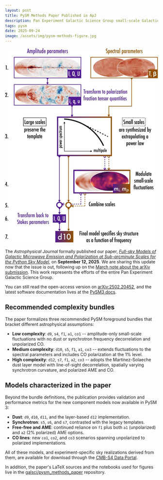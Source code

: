 ```yaml
---
layout: post
title: PySM Methods Paper Published in ApJ
description: Pan Experiment Galactic Science Group small-scale Galactic emission models paper accepted by ApJ
tags: pysm
date: 2025-09-24
image: /assets/img/pysm-methods-figure.jpg
---
```


![Small-scale Galactic emission realizations from the PySM methods paper](/assets/img/pysm-methods-figure.jpg)

The *Astrophysical Journal* formally published our paper, [*Full-sky Models of Galactic Microwave Emission and Polarization at Sub-arcminute Scales for the Python Sky Model*](https://iopscience.iop.org/article/10.3847/1538-4357/adf212), on **September 12, 2025**. We are sharing this update now that the issue is out, following up on the [March note about the arXiv submission](https://www.zonca.dev/posts/2025-03-03-paper-pysm-models). This work represents the efforts of the entire Pan Experiment Galactic Science Group.

You can still read the open-access version on [arXiv:2502.20452](https://arxiv.org/abs/2502.20452), and the latest software documentation lives at the [PySM3 docs](https://pysm3.readthedocs.io/).

## Recommended complexity bundles

The paper formalizes three recommended PySM foreground bundles that bracket different astrophysical assumptions:

- **Low complexity**: `d9`, `s4`, `f1`, `a1`, `co1` -- amplitude-only small-scale fluctuations with no dust or synchrotron frequency decorrelation and unpolarized CO.
- **Medium complexity**: `d10`, `s5`, `f1`, `a1`, `co3` -- extends fluctuations to the spectral parameters and includes CO polarization at the 1% level.
- **High complexity**: `d12`, `s7`, `f1`, `a2`, `co3` -- adopts the Martinez-Solaeche dust layer model with line-of-sight decorrelation, spatially varying synchrotron curvature, and polarized AME and CO.

## Models characterized in the paper

Beyond the bundle definitions, the publication provides validation and performance metrics for the new component models now available in PySM 3:

- **Dust**: `d9`, `d10`, `d11`, and the layer-based `d12` implementation.
- **Synchrotron**: `s5`, `s6`, and `s7`, contrasted with the legacy templates.
- **Free-free and AME**: continued reliance on `f1` plus both `a1` (unpolarized) and `a2` (2% polarized) AME options.
- **CO lines**: new `co1`, `co2`, and `co3` scenarios spanning unpolarized to polarized implementations.

All of these models, and experiment-specific sky realizations derived from them, are available for download through the [CMB-S4 Data Portal](https://data.cmb-s4.org).

In addition, the paper's LaTeX sources and the notebooks used for figures live in the [galsci/pysm_methods_paper](https://github.com/galsci/pysm_methods_paper) repository.

